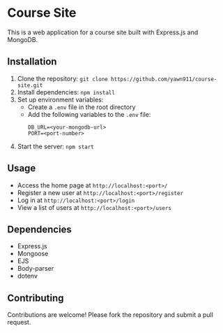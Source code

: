 # Course Site

This is a web application for a course site built with Express.js and MongoDB.

## Installation

1. Clone the repository: `git clone https://github.com/yawn911/course-site.git`
2. Install dependencies: `npm install`
3. Set up environment variables:
    - Create a `.env` file in the root directory
    - Add the following variables to the `.env` file:
      ```
      DB_URL=<your-mongodb-url>
      PORT=<port-number>
      ```
4. Start the server: `npm start`

## Usage

- Access the home page at `http://localhost:<port>/`
- Register a new user at `http://localhost:<port>/register`
- Log in at `http://localhost:<port>/login`
- View a list of users at `http://localhost:<port>/users`

## Dependencies

- Express.js
- Mongoose
- EJS
- Body-parser
- dotenv

## Contributing

Contributions are welcome! Please fork the repository and submit a pull request.
